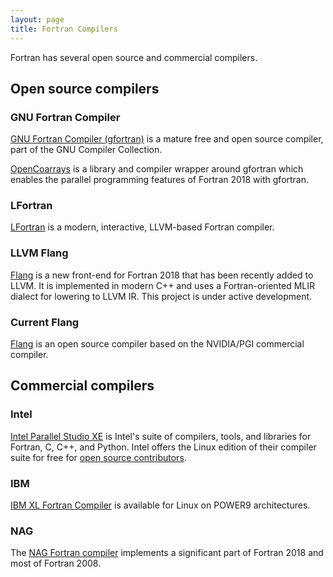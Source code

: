 ```yaml
---
layout: page
title: Fortran Compilers
---
```


Fortran has several open source and commercial compilers.

## Open source compilers

### GNU Fortran Compiler

[GNU Fortran Compiler (gfortran)](https://gcc.gnu.org/fortran/) is a mature
free and open source compiler, part of the GNU Compiler Collection.

[OpenCoarrays](http://www.opencoarrays.org/) is a library and compiler wrapper
around gfortran which enables the parallel programming features of Fortran 2018
with gfortran.

### LFortran

[LFortran](https://lfortran.org) is a modern, interactive, LLVM-based Fortran
compiler.

### LLVM Flang

[Flang](https://github.com/llvm/llvm-projects/tree/master/flang)
is a new front-end for Fortran 2018 that has been recently
added to LLVM.
It is implemented in modern C++ and uses a Fortran-oriented MLIR dialect for lowering to LLVM IR.
This project is under active development.


### Current Flang

[Flang](https://github.com/flang-compiler/flang) is an open source compiler 
based on the NVIDIA/PGI commercial compiler.


## Commercial compilers

### Intel

[Intel Parallel Studio XE](https://software.intel.com/en-us/parallel-studio-xe)
is Intel's suite of compilers, tools, and libraries for Fortran, C, C++, and 
Python. 
Intel offers the Linux edition of their compiler suite for free for
[open source contributors](https://software.intel.com/en-us/parallel-studio-xe/choose-download/open-source-contributor).

### IBM

[IBM XL Fortran Compiler](https://www.ibm.com/us-en/marketplace/xl-fortran-linux-compiler-power) is available for Linux on POWER9 architectures.

### NAG

The [NAG Fortran compiler](https://www.nag.com/nag-compiler) implements 
a significant part of Fortran 2018 and most of Fortran 2008.
